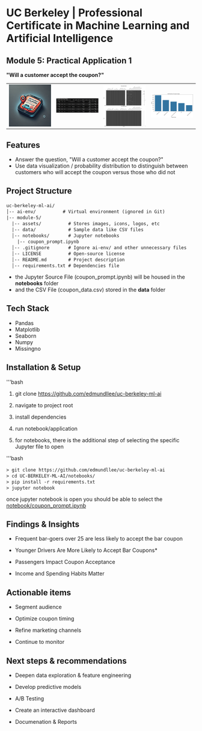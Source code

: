 # UC Berkeley | Professional Certificate in Machine Learning and Artificial Intelligence

## Module 5: Practical Application 1
**"Will a customer accept the coupon?"** 


<table cellspacing="0" cellpadding="0" border="0" style="border-collapse: collapse;">
  <tr>
    <td style="border: none;"><img src="assets/coupon-app-250.png" alt="Coupon app" width="300"></td>
    <td style="border: none;"><img src="assets/data_loading_1.png" alt="Data Loading" width="300"></td>
    <td style="border: none;">
      <img src="assets/missingData_1_250.png" alt="Missing Data 1" width="300" style="display:block; margin:0; padding:0;">
      <img src="assets/missingData_2_250.png" alt="Missing Data 2" width="300" style="display:block; margin:0; padding:0;">
    </td>    
    <td style="border: none;"><img src="assets/distribution_1.png" alt="Distribution" width="300"></td>
  </tr>
</table>

## Features
- Answer the question, "Will a customer accept the coupon?"
- Use data visualization / probability distribution to distinguish between customers who will accept the coupon versus those who did not


## Project Structure

```
uc-berkeley-ml-ai/
│-- ai-env/          # Virtual environment (ignored in Git)
|-- module-5/
  |-- assets/          # Stores images, icons, logos, etc
  |-- data/            # Sample data like CSV files
  │-- notebooks/       # Jupyter notebooks 
    |-- coupon_prompt.ipynb
  │-- .gitignore       # Ignore ai-env/ and other unnecessary files
  │-- LICENSE          # Open-source license
  │-- README.md        # Project description
  │-- requirements.txt # Dependencies file
```

- the Jupyter Source File (coupon_prompt.ipynb) will be housed in the **notebooks** folder 
- and the CSV File (coupon_data.csv) stored in the **data** folder


## Tech Stack
- Pandas
- Matplotlib
- Seaborn
- Numpy
- Missingno




## Installation & Setup
'''bash 

1) git clone https://github.com/edmundllee/uc-berkeley-ml-ai

2) navigate to project root 

3) install dependencies 

4) run notebook/application

5) for notebooks, there is the additional step of selecting the specific Jupyter file to open



'''bash

```
> git clone https://github.com/edmundllee/uc-berkeley-ml-ai
> cd UC-BERKELEY-ML-AI/notebooks/
> pip install -r requirements.txt
> jupyter notebook
```

once jupyter notebook is open you should be able to select the [notebook/coupon_prompt.ipynb](https://github.com/edmundllee/uc-berkeley-ml-ai/blob/main/module-5/notebooks/coupon_prompt.ipynb)


## Findings & Insights

* Frequent bar-goers over 25 are less likely to accept the bar coupon

* Younger Drivers Are More Likely to Accept Bar Coupons*

* Passengers Impact Coupon Acceptance

* Income and Spending Habits Matter



## Actionable items

* Segment audience

* Optimize coupon timing

* Refine marketing channels

* Continue to monitor


## Next steps & recommendations

* Deepen data exploration & feature engineering

* Develop predictive models

* A/B Testing 

* Create an interactive dashboard

* Documenation & Reports


